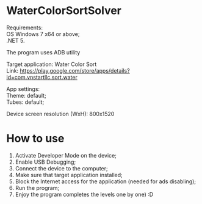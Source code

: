# WaterColorSortSolver

Requirements:\
OS Windows 7 x64 or above;\
.NET 5.

The program uses ADB utility

Target application: Water Color Sort\
Link: https://play.google.com/store/apps/details?id=com.vnstartllc.sort.water

App settings:\
Theme: default;\
Tubes: default;

Device screen resolution (WxH): 800x1520

# How to use

1. Activate Developer Mode on the device;
2. Enable USB Debugging;
3. Connect the device to the computer;
4. Make sure that target application installed;
5. Block the Internet access for the application (needed for ads disabling);
6. Run the program;
7. Enjoy the program completes the levels one by one) :D
